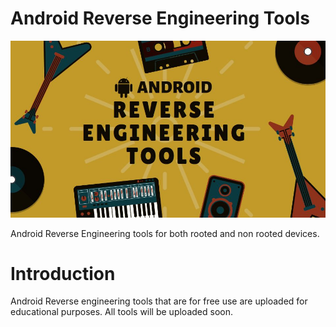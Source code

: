 # Android Reverse Engineering Tools
<p align="center">
  <img src="./LOCAL/ANDROID.jpg" alt="Android Reverse Engineering Tools">
</p>

   Android Reverse Engineering tools for both rooted and non rooted devices.
<!DOCTYPE html>
<html>
  <body>
    <h1>Introduction</h1>
Android Reverse engineering tools that are for free use are uploaded for educational purposes.
All tools will be uploaded soon.
</body>
</html>

